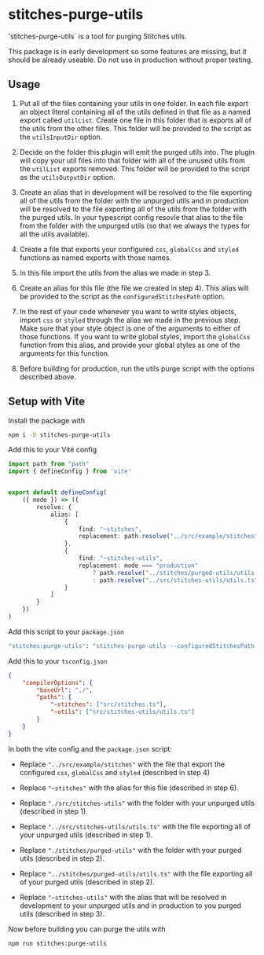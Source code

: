 # stitches-purge-utils

'stitches-purge-utils` is a tool for purging Stitches utils.

This package is in early development so some features are missing, but it should be already useable. Do not use in production without proper testing.


## Usage

1. Put all of the files containing your utils in one folder. In each file export an object literal containing all of the utils defined in that file as a named export called `utilList`.
Create one file in this folder that is exports all of the utils from the other files.
This folder will be provided to the script as the `utilsInputDir` option.

2. Decide on the folder this plugin will emit the purged utils into.
The plugin will copy your util files into that folder with all of the unused utils from the `utilList` exports removed.
This folder will be provided to the script as the `utilsOutputDir` option.

3. Create an alias that in development will be resolved to the file exporting all of the utils from the folder with the unpurged utils and in production will be resolved to the file exporting all of the utils from the folder with the purged utils.
In your typescript config resovle that alias to the file from the folder with the unpurged utils (so that we always the types for all the utils available).

4. Create a file that exports your configured `css`, `globalCss` and `styled` functions as named exports with those names.

5. In this file import the utils from the alias we made in step 3.

6. Create an alias for this file (the file we created in step 4). This alias will be provided to the script as the `configuredStitchesPath` option.

7. In the rest of your code whenever you want to write styles objects, import `css` or `styled` through the alias we made in the previous step. Make sure that your style object is one of the arguments to either of those functions.
If you want to write global styles, import the `globalCss` function from this alias, and provide your global styles as one of the arguments for this function.

8. Before building for production, run the utils purge script with the options described above.


## Setup with Vite

Install the package with

```bash
npm i -D stitches-purge-utils
```

Add this to your Vite config

```ts
import path from "path"
import { defineConfig } from 'vite'


export default defineConfig(
    ({ mode }) => ({
        resolve: {
            alias: [
                { 
                    find: "~stitches",
                    replacement: path.resolve("../src/example/stitches")
                },
                {
                    find: "~stitches-utils",
                    replacement: mode === "production" 
                        ? path.resolve("../stitches/purged-utils/utils.ts")
                        : path.resolve("../src/stitches-utils/utils.ts")
                }
            ] 
        }
    })
)
```

Add this script to your `package.json`

```bash
"stitches:purge-utils": "stitches-purge-utils --configuredStitchesPath ~stitches --utilsInputDir ./src/stitches-utils --utilsOutputDir ./stitches/purged-utils"
```

Add this to your `tsconfig.json`

```json
{
  	"compilerOptions": {
		"baseUrl": "./",
	    "paths": {
        	"~stitches": ["src/stitches.ts"],
        	"~utils": ["src/stitches-utils/utils.ts"]
    	}
  	}
}
```

In both the vite config and the `package.json` script:

- Replace `"../src/example/stitches"` with the file that export the configured `css`, `globalCss` and `styled` (described in step 4)

- Replace `"~stitches"` with the alias for this file (described in step 6).

- Replace `"./src/stitches-utils"` with the folder with your unpurged utils (described in step 1).

- Replace `"../src/stitches-utils/utils.ts"` with the file exporting all of your unpurged utils (described in step 1).

- Replace `"./stitches/purged-utils"` with the folder with your purged utils (described in step 2).

- Replace `"../stitches/purged-utils/utils.ts"` with the file exporting all of your purged utils (described in step 2).

- Replace `"~stitches-utils"` with the alias that will be resolved in development to your unpurged utils and in production to you purged utils (described in step 3).

Now before building you can purge the utils with
```bash
npm run stitches:purge-utils
```